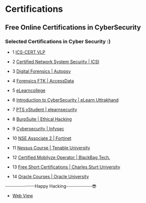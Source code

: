 # Certifications
## Free Online Certifications in CyberSecurity

### Selected Certifications in Cyber Security :)
- 1 [ ICS-CERT VLP ](https://ics-cert-training.inl.gov/learn) 

- 2 [ Certified Network System Security | ICSI ](https://www.icsi.co.uk/users/sign_in)

- 3 [ Digital Forensics | Autopsy ](https://training.autopsy.com/users/sign_in)

- 4 [ Forensics FTK | AccessData ](https://training.accessdata.com/) 

- 5 [ eLearncollege](https://www.elearningcollege.com/login.php)

- 6 [ Introduction to CyberSecurity | eLearn Uttrakhand ](http://elearning.uou.ac.in/)

- 7 [ PTS vStudent | elearnsecurity ](https://members.elearnsecurity.com/)

- 8 [ BurpSuite | Ethical Hacking ](https://academy.ehacking.net/courses/)

- 9 [ Cybersecurity | Infysec ](https://academy.infysec.com/)

- 10 [ NSE Associate 2 | Fortinet ](https://training.fortinet.com/) 

- 11 [ Nessus Course | Tenable University ](https://university.tenable.com/learn/course/) 

- 12 [ Certified Mobilyze Operator | BlackBag Tech. ](https://www.blackbagtech.com/training/certifications/)

- 13 [ Free Short Certifications | Charles Sturt University ](https://www.itmasters.edu.au/about-it-masters/free-short-courses/)

- 14 [ Oracle Courses | Oracle University ](https://learn.oracle.com/ols/course-list/35644) 

---------------Happy Hacking-------------:sunglasses:
- [Web View](https://hack3roneness.github.io/Certifications/)
